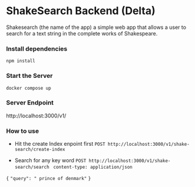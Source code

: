 # ShakeSearch Backend (Delta)
Shakesearch (the name of the app) a simple web app that allows a user to search for a text string in the complete works of Shakespeare.


### Install dependencies
`npm install`


### Start the Server
`docker compose up`

### Server Endpoint
http://localhost:3000/v1/

### How to use
- Hit the create Index enpoint first 
`POST http://localhost:3000/v1/shake-search/create-index`

- Search for any key word
`POST http://localhost:3000/v1/shake-search/search `
`content-type: application/json`

`{`
    `"query": " prince of denmark"`
`}`



